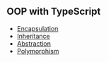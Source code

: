 ## OOP with TypeScript

* <a href = "https://github.com/TheMIU/OOP-with-TS/blob/main/server/encapsulation.ts"> Encapsulation </a>
* <a href = "https://github.com/TheMIU/OOP-with-TS/blob/main/server/inheritance.ts"> Inheritance </a>
* <a href = "https://github.com/TheMIU/OOP-with-TS/blob/main/server/abstraction.ts"> Abstraction </a>
* <a href = "https://github.com/TheMIU/OOP-with-TS/blob/main/server/polymorphism.ts"> Polymorphism </a>
